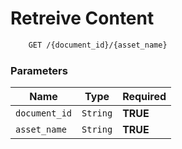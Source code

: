 # Retreive Content

```sh
    GET /{document_id}/{asset_name}
```

### Parameters

| Name | Type | Required |
| --- | --- | --- |
| `document_id` | `String` | **TRUE** |
| `asset_name` | `String` | **TRUE** |
